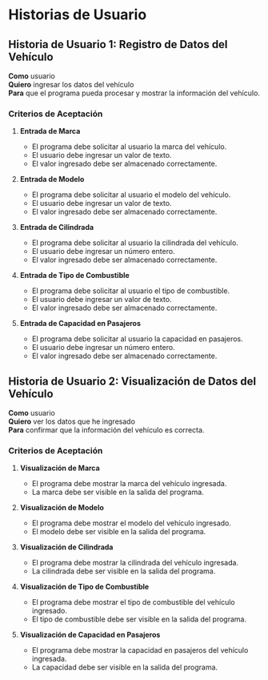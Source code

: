 # Historias de Usuario

## Historia de Usuario 1: Registro de Datos del Vehículo

**Como** usuario  
**Quiero** ingresar los datos del vehículo  
**Para** que el programa pueda procesar y mostrar la información del vehículo.

### Criterios de Aceptación

1. **Entrada de Marca**
   - El programa debe solicitar al usuario la marca del vehículo.
   - El usuario debe ingresar un valor de texto.
   - El valor ingresado debe ser almacenado correctamente.

2. **Entrada de Modelo**
   - El programa debe solicitar al usuario el modelo del vehículo.
   - El usuario debe ingresar un valor de texto.
   - El valor ingresado debe ser almacenado correctamente.

3. **Entrada de Cilindrada**
   - El programa debe solicitar al usuario la cilindrada del vehículo.
   - El usuario debe ingresar un número entero.
   - El valor ingresado debe ser almacenado correctamente.

4. **Entrada de Tipo de Combustible**
   - El programa debe solicitar al usuario el tipo de combustible.
   - El usuario debe ingresar un valor de texto.
   - El valor ingresado debe ser almacenado correctamente.

5. **Entrada de Capacidad en Pasajeros**
   - El programa debe solicitar al usuario la capacidad en pasajeros.
   - El usuario debe ingresar un número entero.
   - El valor ingresado debe ser almacenado correctamente.

## Historia de Usuario 2: Visualización de Datos del Vehículo

**Como** usuario  
**Quiero** ver los datos que he ingresado  
**Para** confirmar que la información del vehículo es correcta.

### Criterios de Aceptación

1. **Visualización de Marca**
   - El programa debe mostrar la marca del vehículo ingresada.
   - La marca debe ser visible en la salida del programa.

2. **Visualización de Modelo**
   - El programa debe mostrar el modelo del vehículo ingresado.
   - El modelo debe ser visible en la salida del programa.

3. **Visualización de Cilindrada**
   - El programa debe mostrar la cilindrada del vehículo ingresada.
   - La cilindrada debe ser visible en la salida del programa.

4. **Visualización de Tipo de Combustible**
   - El programa debe mostrar el tipo de combustible del vehículo ingresado.
   - El tipo de combustible debe ser visible en la salida del programa.

5. **Visualización de Capacidad en Pasajeros**
   - El programa debe mostrar la capacidad en pasajeros del vehículo ingresada.
   - La capacidad debe ser visible en la salida del programa.

